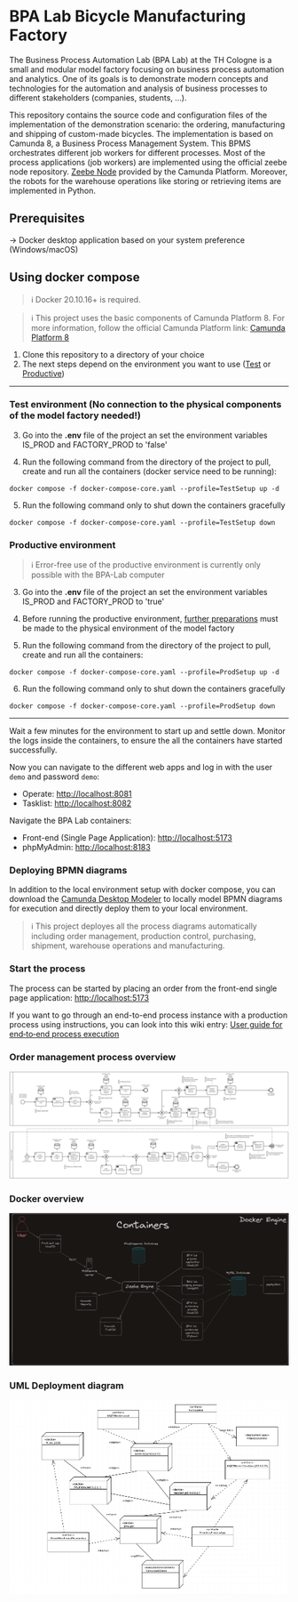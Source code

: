 # BPA Lab Bicycle Manufacturing Factory

The Business Process Automation Lab (BPA Lab) at the TH Cologne is a small and modular model factory focusing on business process automation and analytics. One of its goals is to demonstrate modern concepts and technologies for the automation and analysis of business processes to different stakeholders (companies, students, ...).

This repository contains the source code and configuration files of the implementation of the demonstration scenario: the ordering, manufacturing and shipping of custom-made bicycles. The implementation is based on Camunda 8, a Business Process Management System. This BPMS orchestrates different job workers for different processes. Most of the process applications (job workers) are implemented using the official zeebe node repository. [Zeebe Node](https://github.com/camunda-community-hub/zeebe-client-node-js) provided by the Camunda Platform. Moreover, the robots for the warehouse operations like storing or retrieving items are implemented in Python.

## Prerequisites

-> Docker desktop application based on your system preference (Windows/macOS)

## Using docker compose

> :information_source: Docker 20.10.16+ is required.

> :information_source: This project uses the basic components of Camunda Platform 8. For more information, follow the official Camunda Platform link: [Camunda Platform 8](https://github.com/camunda/camunda-platform)

1. Clone this repository to a directory of your choice
2. The next steps depend on the environment you want to use ([Test](#test-environment-no-connection-to-the-physical-components-of-the-model-factory-needed) or [Productive](#productive-environment))

---

### Test environment (No connection to the physical components of the model factory needed!)

3. Go into the **.env** file of the project an set the environment variables IS_PROD and FACTORY_PROD to 'false'

4. Run the following command from the directory of the project to pull, create and run all the containers (docker service need to be running):

```
docker compose -f docker-compose-core.yaml --profile=TestSetup up -d
```

5. Run the following command only to shut down the containers gracefully

```
docker compose -f docker-compose-core.yaml --profile=TestSetup down
```

### Productive environment

> :information_source: Error-free use of the productive environment is currently only possible with the BPA-Lab computer

3. Go into the **.env** file of the project an set the environment variables IS_PROD and FACTORY_PROD to 'true'

4. Before running the productive environment, [further preparations](https://github.com/BpaLabTHCologne/bpa_lab_demonstration_factory/wiki/Use-of-the-productive-environment-of-the-model-factory#preparations) must be made to the physical environment of the model factory

5. Run the following command from the directory of the project to pull, create and run all the containers:

```
docker compose -f docker-compose-core.yaml --profile=ProdSetup up -d
```

6. Run the following command only to shut down the containers gracefully

```
docker compose -f docker-compose-core.yaml --profile=ProdSetup down
```

---

Wait a few minutes for the environment to start up and settle down. Monitor the logs inside the containers, to ensure the all the containers have started successfully.

Now you can navigate to the different web apps and log in with the user `demo` and password `demo`:
- Operate: [http://localhost:8081](http://localhost:8081)
- Tasklist: [http://localhost:8082](http://localhost:8082)

Navigate the BPA Lab containers:
- Front-end (Single Page Application): [http://localhost:5173](http://localhost:5173)
- phpMyAdmin: [http://localhost:8183](http://localhost:8183)

### Deploying BPMN diagrams

In addition to the local environment setup with docker compose, you can download the [Camunda Desktop Modeler](https://camunda.com/download/modeler/) to locally model BPMN diagrams for execution and directly deploy them to your local environment.

> :information_source: This project deployes all the process diagrams automatically including order management, production control, purchasing, shipment, warehouse operations and manufacturing.

### Start the process

The process can be started by placing an order from the front-end single page application: [http://localhost:5173](http://localhost:5173)

If you want to go through an end-to-end process instance with a production process using instructions, you can look into this wiki entry: [User guide for end‐to‐end process execution](https://github.com/BpaLabTHCologne/bpa_lab_demonstration_factory/wiki/User-guide-for-end%E2%80%90to%E2%80%90end-process-execution)

### Order management process overview

![process image](https://github.com/BpaLabTHCologne/bpa_lab_demonstration_factory/blob/main/docs/OrderManagementProcess.png?raw=true)


### Docker overview

![docker_overview](https://github.com/BpaLabTHCologne/bpa_lab_demonstration_factory/blob/main/docs/docker-overview.png?raw=true)

### UML Deployment diagram

![deployment](https://github.com/BpaLabTHCologne/bpa_lab_demonstration_factory/blob/main/docs/BPALABDeploymentDiagram.png?raw=true")
